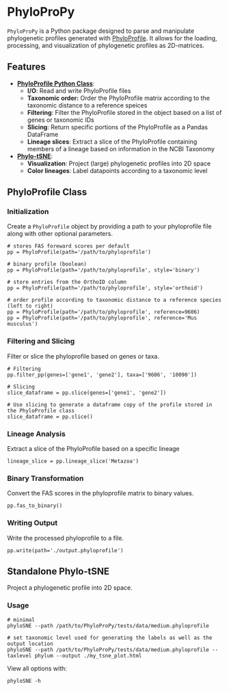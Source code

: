 # PhyloProPy

`PhyloProPy` is a Python package designed to parse and manipulate phylogenetic profiles generated with [PhyloProfile](https://github.com/BIONF/PhyloProfile). It allows for the loading, processing, and visualization of phylogenetic profiles as 2D-matrices.

## Features

- [**PhyloProfile Python Class**](#phyloprofile-class):
  - **I/O**: Read and write PhyloProfile files
  - **Taxonomic order:** Order the PhyloProfile matrix according to the taxonomic distance to a reference speices
  - **Filtering**: Filter the PhyloProfile stored in the object based on a list of genes or taxonomic IDs
  - **Slicing**: Return specific portions of the PhyloProfile as a Pandas DataFrame
  - **Lineage slices**: Extract a slice of the PhyloProfile containing members of a lineage based on information in the NCBI Taxonomy
- [**Phylo-tSNE**](#standalone-phylo-tsne):
  - **Visualization**: Project (large) phylogenetic profiles into 2D space
  - **Color lineages**: Label datapoints according to a taxonomic level

## PhyloProfile Class

### Initialization

Create a `PhyloProfile` object by providing a path to your phyloprofile file along with other optional parameters.
```
# stores FAS foreward scores per default
pp = PhyloProfile(path='/path/to/phyloprofile')

# binary profile (boolean)
pp = PhyloProfile(path='/path/to/phyloprofile', style='binary')

# store entries from the OrthoID column
pp = PhyloProfile(path='/path/to/phyloprofile', style='orthoid')

# order profile according to taxonomic distance to a reference species (left to right)
pp = PhyloProfile(path='/path/to/phyloprofile', reference=9606)
pp = PhyloProfile(path='/path/to/phyloprofile', reference='Mus musculus')
```

### Filtering and Slicing

Filter or slice the phyloprofile based on genes or taxa.
```
# Filtering 
pp.filter_pp(genes=['gene1', 'gene2'], taxa=['9606', '10090'])

# Slicing
slice_dataframe = pp.slice(genes=['gene1', 'gene2'])

# Use slicing to generate a dataframe copy of the profile stored in the PhyloProfile class
slice_dataframe = pp.slice()
```

### Lineage Analysis

Extract a slice of the PhyloProfile based on a specific lineage
```
lineage_slice = pp.lineage_slice('Metazoa')
```

### Binary Transformation

Convert the FAS scores in the phyloprofile matrix to binary values.
```
pp.fas_to_binary()
```

### Writing Output

Write the processed phyloprofile to a file.
```
pp.write(path='./output.phyloprofile')
```

## Standalone Phylo-tSNE 

Project a phylogenetic profile into 2D space.

### Usage

```
# minimal
phyloSNE --path /path/to/PhyloProPy/tests/data/medium.phyloprofile

# set taxonomic level used for generating the labels as well as the output location
phyloSNE --path /path/to/PhyloProPy/tests/data/medium.phyloprofile --taxlevel phylum --output ./my_tsne_plot.html
```

View all options with:

```
phyloSNE -h
```









